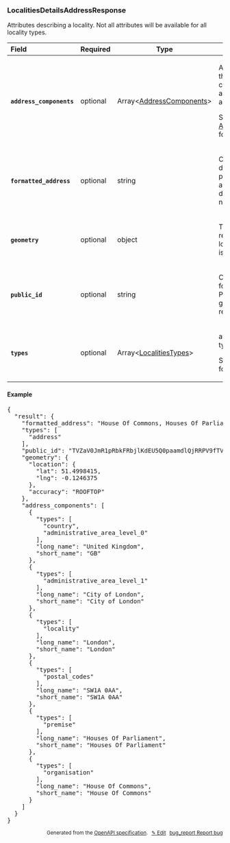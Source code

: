 <!--- This is a generated file, do not edit! -->
<!--- [START woosmap_http_schema_localitiesdetailsaddressresponse] -->
<h3 class="schema-object" id="LocalitiesDetailsAddressResponse">LocalitiesDetailsAddressResponse</h3>

Attributes describing a locality. Not all attributes will be available for all locality types.

| Field                                                                                                                                         | Required | Type                                                                     | Description                                                                                                                                                                                               |
| :-------------------------------------------------------------------------------------------------------------------------------------------- | -------- | ------------------------------------------------------------------------ | --------------------------------------------------------------------------------------------------------------------------------------------------------------------------------------------------------- |
| <h4 id="LocalitiesDetailsAddressResponse-address_components" class="add-link schema-object-property-key"><code>address_components</code></h4> | optional | Array&lt;[AddressComponents](#AddressComponents "AddressComponents")&gt; | <div class="ref-property-description"><p>An array containing the separate components applicable to this address.</p><p>See <a href="#AddressComponents">AddressComponents</a> for more information.</div> |
| <h4 id="LocalitiesDetailsAddressResponse-formatted_address" class="add-link schema-object-property-key"><code>formatted_address</code></h4>   | optional | string                                                                   | <div class="nonref-property-description"><p>Contains the text description of the proposal to be used as suggestion in drop down list if needed.</p></div>                                                 |
| <h4 id="LocalitiesDetailsAddressResponse-geometry" class="add-link schema-object-property-key"><code>geometry</code></h4>                     | optional | object                                                                   | <div class="nonref-property-description"><p>The location of the result, in latitude and longitude. Accuracy is also provided.</p></div>                                                                   |
| <h4 id="LocalitiesDetailsAddressResponse-public_id" class="add-link schema-object-property-key"><code>public_id</code></h4>                   | optional | string                                                                   | <div class="nonref-property-description"><p>Contains a unique ID for each suggestion. Please use this ID to give feedbacks on results.</p></div>                                                          |
| <h4 id="LocalitiesDetailsAddressResponse-types" class="add-link schema-object-property-key"><code>types</code></h4>                           | optional | Array&lt;[LocalitiesTypes](#LocalitiesTypes "LocalitiesTypes")&gt;       | <div class="ref-property-description"><p>available localities types</p><p>See <a href="#LocalitiesTypes">LocalitiesTypes</a> for more information.</div>                                                  |

<h4 class="schema-object-example" id="LocalitiesDetailsAddressResponse-example">Example</h4>

<pre class="notranslate lang-json prettyprint">{
  "result": {
    "formatted_address": "House Of Commons, Houses Of Parliament, London, SW1A 0AA",
    "types": [
      "address"
    ],
    "public_id": "TVZaV0JmR1pRbkFRbjlKdEU5Q0paamdlQjRRPV9fTVZaV0JmR1pRbkFRbjlKdEU5Q0paamdlQjRRPQ==",
    "geometry": {
      "location": {
        "lat": 51.4998415,
        "lng": -0.1246375
      },
      "accuracy": "ROOFTOP"
    },
    "address_components": [
      {
        "types": [
          "country",
          "administrative_area_level_0"
        ],
        "long_name": "United Kingdom",
        "short_name": "GB"
      },
      {
        "types": [
          "administrative_area_level_1"
        ],
        "long_name": "City of London",
        "short_name": "City of London"
      },
      {
        "types": [
          "locality"
        ],
        "long_name": "London",
        "short_name": "London"
      },
      {
        "types": [
          "postal_codes"
        ],
        "long_name": "SW1A 0AA",
        "short_name": "SW1A 0AA"
      },
      {
        "types": [
          "premise"
        ],
        "long_name": "Houses Of Parliament",
        "short_name": "Houses Of Parliament"
      },
      {
        "types": [
          "organisation"
        ],
        "long_name": "House Of Commons",
        "short_name": "House Of Commons"
      }
    ]
  }
}</pre>

<p style="text-align: right; font-size: smaller;">Generated from the <a data-label="openapi-github" href="https://github.com/woosmap/openapi-specification" title="Woosmap OpenAPI Specification" class="external">OpenAPI specification</a>.
<a data-label="openapi-github-woosmap-http-schema-localitiesdetailsaddressresponse" data-action="edit" style="margin-left: 5px;" href="https://github.com/woosmap/openapi-specification/blob/main/specification/schemas/LocalitiesDetailsAddressResponse.yml" title="Edit on GitHub">✎ Edit</a>
<a data-label="openapi-github-woosmap-http-schema-localitiesdetailsaddressresponse" data-action="bug" style="margin-left: 5px;" href="https://github.com/woosmap/openapi-specification/issues/new?assignees=&labels=type%3A+bug%2C+triage+me&template=bug_report.md&title=[schemas] Bug - LocalitiesDetailsAddressResponse" title="File bug for schemas on GitHub"><span class="material-icons">bug_report</span> Report bug</a>
</p>

<!--- [END woosmap_http_schema_localitiesdetailsaddressresponse] -->
